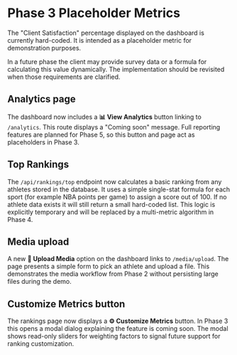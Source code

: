 # Phase 3 Placeholder Metrics

The "Client Satisfaction" percentage displayed on the dashboard is currently hard-coded. It is intended as a placeholder metric for demonstration purposes.

In a future phase the client may provide survey data or a formula for calculating this value dynamically. The implementation should be revisited when those requirements are clarified.

## Analytics page

The dashboard now includes a **📊 View Analytics** button linking to `/analytics`. This route displays a "Coming soon" message. Full reporting features are planned for Phase 5, so this button and page act as placeholders in Phase 3.

## Top Rankings

The `/api/rankings/top` endpoint now calculates a basic ranking from any
athletes stored in the database. It uses a simple single-stat formula for each
sport (for example NBA points per game) to assign a score out of 100. If no
athlete data exists it will still return a small hard-coded list. This logic is
explicitly temporary and will be replaced by a multi-metric algorithm in
Phase 4.

## Media upload

A new **📁 Upload Media** option on the dashboard links to `/media/upload`. The page presents a simple form to pick an athlete and upload a file. This demonstrates the media workflow from Phase 2 without persisting large files during the demo.

## Customize Metrics button

The rankings page now displays a **⚙️ Customize Metrics** button. In Phase 3 this opens a modal dialog explaining the feature is coming soon. The modal shows read-only sliders for weighting factors to signal future support for ranking customization.

